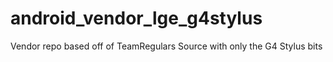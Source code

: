 # android_vendor_lge_g4stylus
Vendor repo based off of TeamRegulars Source with only the G4 Stylus bits
